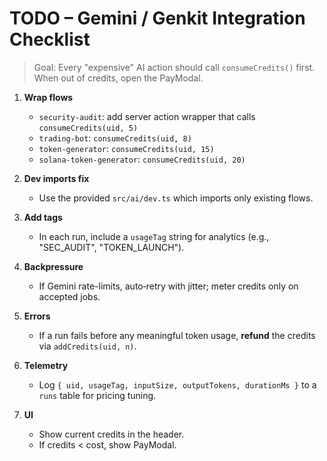 # TODO – Gemini / Genkit Integration Checklist

> Goal: Every "expensive" AI action should call `consumeCredits()` first. When out of credits, open the PayModal.

1) **Wrap flows**
   - `security-audit`: add server action wrapper that calls `consumeCredits(uid, 5)`
   - `trading-bot`: `consumeCredits(uid, 8)`
   - `token-generator`: `consumeCredits(uid, 15)`
   - `solana-token-generator`: `consumeCredits(uid, 20)`

2) **Dev imports fix**
   - Use the provided `src/ai/dev.ts` which imports only existing flows.

3) **Add tags**
   - In each run, include a `usageTag` string for analytics (e.g., "SEC_AUDIT", "TOKEN_LAUNCH").

4) **Backpressure**
   - If Gemini rate-limits, auto‑retry with jitter; meter credits only on accepted jobs.

5) **Errors**
   - If a run fails before any meaningful token usage, **refund** the credits via `addCredits(uid, n)`.

6) **Telemetry**
   - Log `{ uid, usageTag, inputSize, outputTokens, durationMs }` to a `runs` table for pricing tuning.

7) **UI** 
   - Show current credits in the header.
   - If credits < cost, show PayModal.
